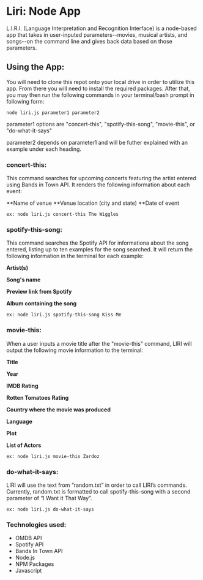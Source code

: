 # Liri: Node App

L.I.R.I. (Language Interpretation and Recognition Interface) is a node-based app that takes in user-inputed parameters--movies, musical artists, and songs--on the command line and gives back data based on those parameters.

## Using the App:
You will need to clone this repot onto your local drive in order to utilize this app. From there you will need to install the required packages. After that, you may then run the following commands in your terminal/bash prompt in following form:

```
node liri.js parameter1 parameter2
```

parameter1 options are "concert-this", "spotify-this-song", "movie-this", or "do-what-it-says"

parameter2 depends on parameter1 and will be futher explained with an example under each heading.

### concert-this:

This command searches for upcoming concerts featuring the artist entered using Bands in Town API. It renders the following information about each event:

**Name of venue
**Venue location (city and state)
**Date of event

```
ex: node liri.js concert-this The Wiggles
```

### spotify-this-song:

This command searches the Spotify API for informationa about the song entered, listing up to ten examples for the song searched. It will return the following information in the terminal for each example:

**Artist(s)**

**Song's name**

**Preview link from Spotify**

**Album containing the song**

```
ex: node liri.js spotify-this-song Kiss Me
```

### movie-this:

When a user inputs a movie title after the "movie-this" command, LIRI will output the following movie information to the terminal:

**Title**

**Year**

**IMDB Rating**

**Rotten Tomatoes Rating**

**Country where the movie was produced**

**Language**

**Plot**

**List of Actors**

```
ex: node liri.js movie-this Zardoz
```

### do-what-it-says:

LIRI will use the text from “random.txt” in order to call LIRI’s commands. Currently, random.txt is formatted to call spotify-this-song with a second parameter of “I Want it That Way”.
```
ex: node liri.js do-what-it-says
```

### Technologies used:
- OMDB API
- Spotify API
- Bands In Town API
- Node.js
- NPM Packages
- Javascript


